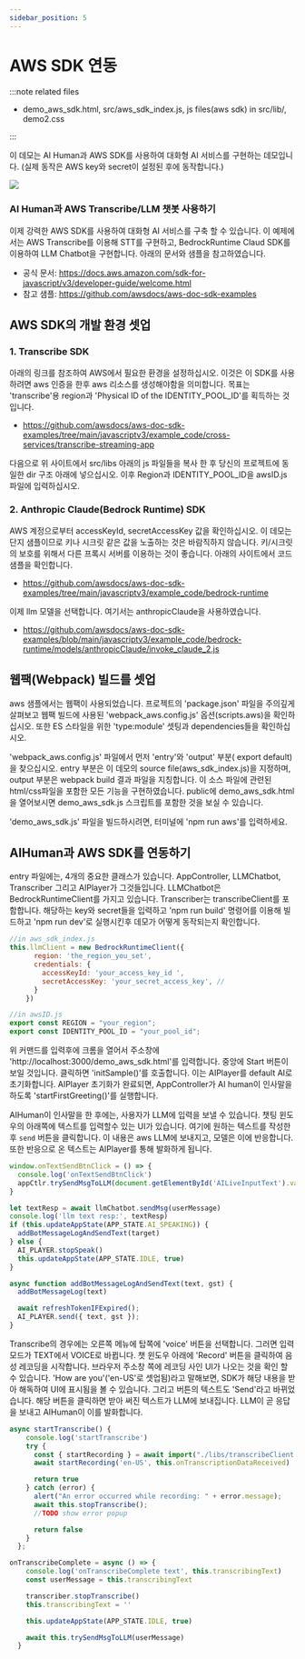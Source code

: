 ```yaml
---
sidebar_position: 5
---
```


# AWS SDK 연동 

:::note related files

- demo_aws_sdk.html, src/aws_sdk_index.js, js files(aws sdk) in src/lib/, demo2.css

:::

이 데모는 AI Human과 AWS SDK를 사용하여 대화형 AI 서비스를 구현하는 데모입니다. (실제 동작은 AWS key와 secret이 설정된 후에 동작합니다.)

<img src="/img/aihuman/web/aws_sdk_web.png" />

### AI Human과 AWS Transcribe/LLM 챗봇 사용하기 

이제 강력한 AWS SDK를 사용하여 대화형 AI 서비스를 구축 할 수 있습니다. 
이 예제에서는 AWS Transcribe를 이용해 STT를 구현하고, BedrockRuntime Claud SDK를 이용하여 LLM Chatbot을 구현합니다. 아래의 문서와 샘플을 참고하였습니다.

- 공식 문서: https://docs.aws.amazon.com/sdk-for-javascript/v3/developer-guide/welcome.html 
- 참고 샘플: https://github.com/awsdocs/aws-doc-sdk-examples 


## AWS SDK의 개발 환경 셋업 
### 1. Transcribe SDK 
아래의 링크를 참조하여 AWS에서 필요한 환경을 설정하십시오. 이것은 이 SDK를 사용하려면 aws 인증을 한후 aws 리소스를 생성해야함을 의미합니다. 목표는 'transcribe'용 region과 'Physical ID of the IDENTITY_POOL_ID'를 획득하는 것입니다. 
- https://github.com/awsdocs/aws-doc-sdk-examples/tree/main/javascriptv3/example_code/cross-services/transcribe-streaming-app 

다음으로 위 사이트에서 src/libs 아래의 js 파일들을 복사 한 후 당신의 프로젝트에 동일한 dir 구조 아래에 넣으십시오. 이후 Region과 IDENTITY_POOL_ID을 awsID.js 파일에 입력하십시오. 

### 2. Anthropic Claude(Bedrock Runtime) SDK
AWS 계정으로부터 accessKeyId, secretAccessKey 값을 확인하십시오. 이 데모는 단지 샘플이므로 키나 시크릿 같은 값을 노출하는 것은 바람직하지 않습니다. 키/시크릿의 보호를 위해서 다른 프록시 서버를 이용하는 것이 좋습니다. 아래의 사이트에서 코드 샘플을 확인합니다.

- https://github.com/awsdocs/aws-doc-sdk-examples/tree/main/javascriptv3/example_code/bedrock-runtime

이제 llm 모델을 선택합니다. 여기서는 anthropicClaude을 사용하였습니다. 

- https://github.com/awsdocs/aws-doc-sdk-examples/blob/main/javascriptv3/example_code/bedrock-runtime/models/anthropicClaude/invoke_claude_2.js 

## 웹팩(Webpack) 빌드를 셋업

aws 샘플에서는 웹팩이 사용되었습니다. 프로젝트의 'package.json' 파일을 주의깊게 살펴보고 웹팩 빌드에 사용된 'webpack_aws.config.js' 옵션(scripts.aws)을 확인하십시오. 또한 ES 스타일을 위한 'type:module' 셋팅과 dependencies들을 확인하십시오. 

'webpack_aws.config.js' 파일에서 먼저 'entry'와 'output' 부분( export default)을 찾으십시오. entry 부분은 이 데모의 source file(aws_sdk_index.js)을 지정하며, output 부분은 webpack build 결과 파일을 지칭합니다. 이 소스 파일에 관련된 html/css파일을 포함한 모든 기능을 구현하였습니다. public에 demo_aws_sdk.html을 열어보시면 demo_aws_sdk.js 스크립트를 포함한 것을 보실 수 있습니다. 

'demo_aws_sdk.js' 파일을 빌드하시려면, 터미널에 'npm run aws'를 입력하세요.

## AIHuman과 AWS SDK를 연동하기
entry 파일에는, 4개의 중요한 클래스가 있습니다. AppController, LLMChatbot, Transcriber 그리고 AIPlayer가 그것들입니다. LLMChatbot은 BedrockRuntimeClient를 가지고 있습니다. Transcriber는 transcribeClient를 포함합니다. 해당하는 key와 secret들을 입력하고 'npm run build' 명령어를 이용해 빌드하고 'npm run dev'로 실행시킨후 데모가 어떻게 동작되는지 확인합니다.

```javascript
//in aws_sdk_index.js
this.llmClient = new BedrockRuntimeClient({
      region: 'the_region_you_set',
      credentials: {
        accessKeyId: 'your_access_key_id ',
        secretAccessKey: 'your_secret_access_key', //
      }
    })
```

```javascript
//in awsID.js
export const REGION = "your_region";
export const IDENTITY_POOL_ID = "your_pool_id";
```

위 커맨드를 입력후에 크롬을 열어서 주소창에 'http://localhost:3000/demo_aws_sdk.html'를 입력합니다. 중앙에 Start 버튼이 보일 것입니다. 클릭하면 'initSample()'를 호출합니다.  이는 AIPlayer를 default AI로 초기화합니다. AIPlayer 초기화가 완료되면, AppController가 AI human이 인사말을 하도록 'startFirstGreeting()'를 실행합니다. 

AIHuman이 인사말을 한 후에는, 사용자가 LLM에 입력을 보낼 수 있습니다. 
챗팅 윈도우의 아래쪽에 텍스트를 입력할수 있는 UI가 있습니다. 여기에 원하는 텍스트를 작성한 후 `send` 버튼을 클릭합니다. 이 내용은 aws LLM에 보내지고, 모델은 이에 반응합니다. 또한 반응으로 온 텍스트는 AIPlayer를 통해 발화하게 됩니다. 

```javascript
window.onTextSendBtnClick = () => {
  console.log('onTextSendBtnClick')
  appCtlr.trySendMsgToLLM(document.getElementById('AILiveInputText').value)
}
```

```javascript
let textResp = await llmChatbot.sendMsg(userMessage)      
console.log('llm text resp:', textResp)
if (this.updateAppState(APP_STATE.AI_SPEAKING)) {
  addBotMessageLogAndSendText(target)
} else {
  AI_PLAYER.stopSpeak()
  this.updateAppState(APP_STATE.IDLE, true)  
}

async function addBotMessageLogAndSendText(text, gst) {
  addBotMessageLog(text)

  await refreshTokenIFExpired();
  AI_PLAYER.send({ text, gst });
}
```

Transcribe의 경우에는 오른쪽 메뉴에 탑쪽에 'voice' 버튼을 선택합니다. 그러면 입력 모드가 TEXT에서 VOICE로 바뀝니다. 챗 윈도우 아래에 'Record' 버튼을 클릭하여 음성 레코딩을 시작합니다. 브라우저 주소창 쪽에 레코딩 사인 UI가 나오는 것을 확인 할 수 있습니다. 'How are you'('en-US'로 셋업됨)라고 말해보면, SDK가 해당 내용을 받아 해독하여 UI에 표시됨을 볼 수 있습니다. 그리고 버튼의 텍스트도 'Send'라고 바뀌었습니다. 해당 버튼을 클릭하면 받아 써진 텍스트가 LLM에 보내집니다. LLM이 곧 응답을 보내고 AIHuman이 이를 발화합니다.

```javascript
async startTranscribe() {
    console.log('startTranscribe')
    try {
      const { startRecording } = await import("./libs/transcribeClient.js");
      await startRecording('en-US', this.onTranscriptionDataReceived)

      return true
    } catch (error) {
      alert("An error occurred while recording: " + error.message);
      await this.stopTranscribe();
      //TODO show error popup

      return false
    }
  };
```

```javascript
onTranscribeComplete = async () => {
    console.log('onTranscribeComplete text', this.transcribingText)
    const userMessage = this.transcribingText

    transcriber.stopTranscribe()
    this.transcribingText = ''

    this.updateAppState(APP_STATE.IDLE, true)

    await this.trySendMsgToLLM(userMessage)
  }
```